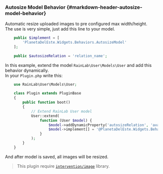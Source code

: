 ### Autosize Model Behavior {#markdown-header-autosize-model-behavior}

Automatic resize uploaded images to pre configured max width/height.  
The use is very simple, just add this line to your model.

```php
    public $implement = [
        'PlanetaDelEste.Widgets.Behaviors.AutosizeModel'
    ];
    
    public $autosizeRelation = 'relation_name';
```

In this example, extend the model `RainLab\User\Models\User` and add this behavior dynamically.  
In your `Plugin.php` write this:

```php
    use RainLab\User\Models\User;
    
    class Plugin extends PluginBase
    {
        public function boot()
        {
            // Extend RainLab User model
            User::extend(
                function (User $model) {
                    $model->addDynamicProperty('autosizeRelation', 'avatar');
                    $model->implement[] = '@PlanetaDelEste.Widgets.Behaviors.AutosizeModel';
                }
            );
        }
    }
```

And after model is saved, all images will be resized.

> This plugin require [`intervention/image`](http://image.intervention.io/) library.